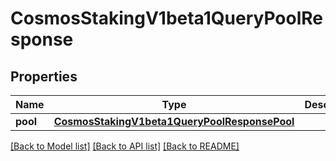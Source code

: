 # CosmosStakingV1beta1QueryPoolResponse

## Properties
Name | Type | Description | Notes
------------ | ------------- | ------------- | -------------
**pool** | [**CosmosStakingV1beta1QueryPoolResponsePool**](CosmosStakingV1beta1QueryPoolResponsePool.md) |  | [optional] 

[[Back to Model list]](../README.md#documentation-for-models) [[Back to API list]](../README.md#documentation-for-api-endpoints) [[Back to README]](../README.md)

